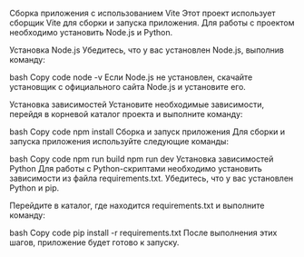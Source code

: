Сборка приложения с использованием Vite
Этот проект использует сборщик Vite для сборки и запуска приложения. Для работы с проектом необходимо установить Node.js и Python.

Установка Node.js
Убедитесь, что у вас установлен Node.js, выполнив команду:

bash
Copy code
node -v
Если Node.js не установлен, скачайте установщик с официального сайта Node.js и установите его.

Установка зависимостей
Установите необходимые зависимости, перейдя в корневой каталог проекта и выполните команду:

bash
Copy code
npm install
Сборка и запуск приложения
Для сборки и запуска приложения используйте следующие команды:

bash
Copy code
npm run build
npm run dev
Установка зависимостей Python
Для работы с Python-скриптами необходимо установить зависимости из файла requirements.txt. Убедитесь, что у вас установлен Python и pip.

Перейдите в каталог, где находится requirements.txt и выполните команду:

bash
Copy code
pip install -r requirements.txt
После выполнения этих шагов, приложение будет готово к запуску.
